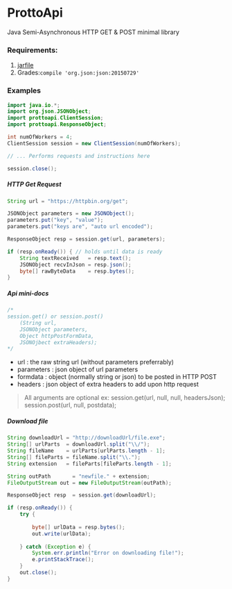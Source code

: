 # ProttoApi
Java Semi-Asynchronous HTTP GET & POST minimal library

### Requirements:
1. [jarfile](https://github.com/stleary/JSON-java)
2. Grades:```compile 'org.json:json:20150729'```


### Examples
```java
import java.io.*;
import org.json.JSONObject;
import prottoapi.ClientSession;
import prottoapi.ResponseObject;

int numOfWorkers = 4;
ClientSession session = new ClientSession(numOfWorkers);

// ... Performs requests and instructions here

session.close();
```

##### HTTP Get Request
```java
String url = "https://httpbin.org/get";

JSONObject parameters = new JSONObject();
parameters.put("key", "value");
parameters.put("keys are", "auto url encoded");

ResponseObject resp = session.get(url, parameters);

if (resp.onReady()) { // holds until data is ready
	String textReceived   = resp.text();
	JSONObject recvInJson = resp.json();
	byte[] rawByteData    = resp.bytes(); 
}
```

##### Api mini-docs
```java
/*
session.get() or session.post()
	(String url, 
	JSONObject parameters,
	Object httpPostFormData,
	JSONOjbect extraHeaders);
*/
```

* url        : the raw string url (without parameters preferrably)
* parameters : json object of url parameters
* formdata   : object (normally string or json) to be posted in HTTP POST
* headers    : json object of extra headers to add upon http request

> All arguments are optional
  ex: session.get(url, null, null, headersJson);
  session.post(url, null, postdata);
 
##### Download file
```java
String downloadUrl = "http://downloadUrl/file.exe";
String[] urlParts  = downloadUrl.split("\\/");
String fileName    = urlParts[urlParts.length - 1];
String[] fileParts = fileName.split("\\.");
String extension   = fileParts[fileParts.length - 1];

String outPath       = "newfile." + extension;
FileOutputStream out = new FileOutputStream(outPath);

ResponseObject resp  = session.get(downloadUrl);

if (resp.onReady()) {
	try {
	
		byte[] urlData = resp.bytes();
		out.write(urlData);
		
	} catch (Exception e) {
		System.err.println("Error on downloading file!");
		e.printStackTrace();
	}
	out.close();
}
```
